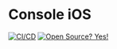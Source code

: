 # Console iOS

[![CI/CD](https://github.com/openremote/console-ios/workflows/CI/CD/badge.svg)](https://github.com/openremote/console-ios/actions?query=workflow%3ACI%2FCD+branch%3Amain)
[![Open Source? Yes!](https://badgen.net/badge/Open%20Source%20%3F/Yes%21/blue?icon=github)](https://github.com/Naereen/badges/)
